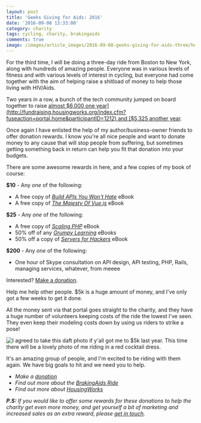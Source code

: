 ```yaml
---
layout: post
title: 'Geeks Giving for Aids: 2016'
date: '2016-09-08 13:33:00'
category: charity
tags: cycling, charity, brakingaids
comments: true
image: /images/article_images/2016-09-08-geeks-giving-for-aids-three/header.jpg
---
```


For the third time, I will be doing a three-day ride from Boston to New York, along with hundreds of amazing people. Everyone was in various levels of fitness and with various levels of interest in cycling, but everyone had come together with the aim of helping raise a shitload of money to help those living with HIV/Aids.

Two years in a row, a bunch of the tech community jumped on board together to raise [almost $6,000 one year](http://fundraising.housingworks.org/index.cfm?fuseaction=portal.home&participantID=1212) and [$5,325 another year](http://fundraising.housingworks.org/index.cfm?fuseaction=portal.home&participantID=2035).

Once again I have enlisted the help of my author/business-owner friends to offer donation rewards. I know you're all nice people and want to donate money to any cause that will stop people from suffering, but sometimes getting something back in return can help you fit that donation into your budgets.

There are some awesome rewards in here, and a few copies of my book of course:

**$10** - Any _one_ of the following:

* A free copy of [_Build APIs You Won't Hate_](http://apisyouwonthate.com/) eBook
* A free copy of [_The Majesty Of Vue.js_](https://leanpub.com/vuejs) eBook

**$25** - Any _one_ of the following:

* A free copy of _[Scaling PHP](https://www.scalingphpbook.com/)_ eBook
* 50% off of any _[Grumpy Learning](http://grumpy-learning.com/)_ eBooks
* 50% off a copy of [_Servers for Hackers_](https://leanpub.com/serversforhackers) eBook

**$200** - Any _one_ of the following:

* One hour of Skype consultation on API design, API testing, PHP, Rails, managing services, whatever, from meeee

Interested? [Make a donation](http://fundraising.housingworks.org/participant/philsturgeon-2016).

Help me help other people. $5k is a huge amount of money, and I've only got a few weeks to get it done.

All the money sent via that portal goes straight to the charity, and they have a huge number of volunteers keeping costs of the ride the lowest I've seen. They even keep their modeling costs down by using us riders to strike a pose!

![I agreed to take this daft photo if y'all got me to $5k last year. This time there will be a lovely photo of me riding in a red cocktail dress.](article_images/2016-09-08-geeks-giving-for-aids-three/handsome-as-fuck.jpg)

It's an amazing group of people, and I'm excited to be riding with them again. We have big goals to hit and we need you to help.

* _Make a [donation](http://fundraising.housingworks.org/participant/philsturgeon-2016)_
* _Find out more about the [BrakingAids Ride](http://brakingaidsride.org/)_
* _Find out more about [HousingWorks](http://www.housingworks.org/)_

_**P.S:** If you would like to offer some rewards for these donations to help the charity get even more money, and get yourself a bit of marketing and increased sales as an extra reward, please [get in touch](mailto:me@philsturgeon.uk)._
